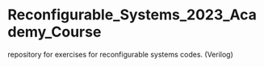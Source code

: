 # Reconfigurable_Systems_2023_Academy_Course
repository for exercises for reconfigurable systems codes. (Verilog)

